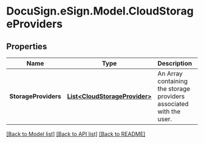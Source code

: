 # DocuSign.eSign.Model.CloudStorageProviders
## Properties

Name | Type | Description | Notes
------------ | ------------- | ------------- | -------------
**StorageProviders** | [**List&lt;CloudStorageProvider&gt;**](CloudStorageProvider.md) | An Array containing the storage providers associated with the user. | [optional] 

[[Back to Model list]](../README.md#documentation-for-models) [[Back to API list]](../README.md#documentation-for-api-endpoints) [[Back to README]](../README.md)

